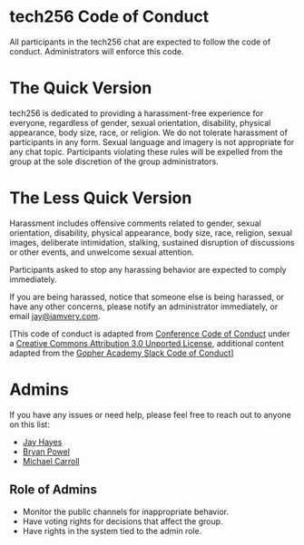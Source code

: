 # tech256 Code of Conduct

All participants in the tech256 chat are expected to follow the code of
conduct. Administrators will enforce this code.

# The Quick Version

tech256 is dedicated to providing a harassment-free experience for everyone,
regardless of gender, sexual orientation, disability, physical appearance, body
size, race, or religion. We do not tolerate harassment of participants in any
form. Sexual language and imagery is not appropriate for any chat topic.
Participants violating these rules will be expelled from the group at the sole
discretion of the group administrators.

# The Less Quick Version

Harassment includes offensive comments related to gender, sexual orientation,
disability, physical appearance, body size, race, religion, sexual images,
deliberate intimidation, stalking, sustained disruption of discussions or other
events, and unwelcome sexual attention.

Participants asked to stop any harassing behavior are expected to comply
immediately.

If you are being harassed, notice that someone else is being harassed, or have
any other concerns, please notify an administrator immediately, or email
<jay@iamvery.com>.

[This code of conduct is adapted from [Conference Code of Conduct](http://confcodeofconduct.com) under a [Creative Commons Attribution 3.0 Unported License](http://creativecommons.org/licenses/by/3.0/deed.en_US), additional content adapted from the [Gopher Academy Slack Code of Conduct](https://docs.google.com/document/d/1YO_xIZPhD1OsquKdCuAq-fFECs8b37wfhVRfnx3DjzM/edit)]

# Admins

If you have any issues or need help, please feel free to reach out to anyone on this list:

* [Jay Hayes](https://twitter.com/iamvery)
* [Bryan Powel](https://twitter.com/bryanp)
* [Michael Carroll](https://twitter.com/carromj)

## Role of Admins

* Monitor the public channels for inappropriate behavior.
* Have voting rights for decisions that affect the group.
* Have rights in the system tied to the admin role.
